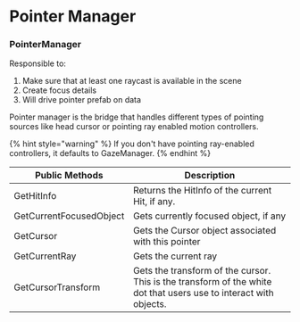 # Pointer Manager

### PointerManager

Responsible to:

1. Make sure that at least one raycast is available in the scene
2. Create focus details
3. Will drive pointer prefab on data

Pointer manager is the bridge that handles different types of pointing sources like head cursor or pointing ray enabled motion controllers.&#x20;

{% hint style="warning" %}
If you don't have pointing ray-enabled controllers, it defaults to GazeManager.
{% endhint %}

| Public Methods          | Description                                                                                                       |
| ----------------------- | ----------------------------------------------------------------------------------------------------------------- |
| GetHitInfo              | Returns the HitInfo of the current Hit, if any.                                                                   |
| GetCurrentFocusedObject | Gets currently focused object, if any                                                                             |
| GetCursor               | Gets the Cursor object associated with this pointer                                                               |
| GetCurrentRay           | Gets the current ray                                                                                              |
| GetCursorTransform      | Gets the transform of the cursor. This is the transform of the white dot that users use to interact with objects. |
